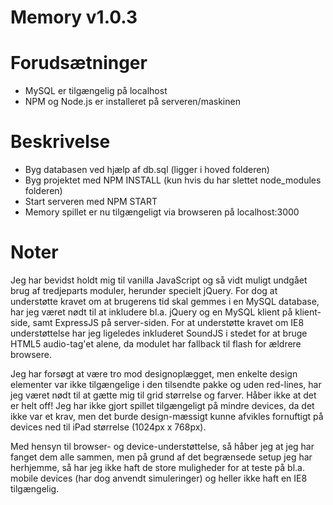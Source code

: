 
# Memory v1.0.3

# Forudsætninger

- MySQL er tilgængelig på localhost
- NPM og Node.js er installeret på serveren/maskinen

# Beskrivelse

- Byg databasen ved hjælp af db.sql (ligger i hoved folderen)
- Byg projektet med NPM INSTALL (kun hvis du har slettet node_modules folderen)
- Start serveren med NPM START
- Memory spillet er nu tilgængeligt via browseren på localhost:3000

# Noter

Jeg har bevidst holdt mig til vanilla JavaScript og så vidt muligt undgået brug af tredjeparts moduler, herunder specielt jQuery. For dog at understøtte kravet om at brugerens tid skal gemmes i en MySQL database, har jeg været nødt til at inkludere bl.a. jQuery og en MySQL klient på klient-side, samt ExpressJS på server-siden. For at understøtte kravet om IE8 understøttelse har jeg ligeledes inkluderet SoundJS i stedet for at bruge HTML5 audio-tag'et alene, da modulet har fallback til flash for ældrere browsere.

Jeg har forsøgt at være tro mod designoplægget, men enkelte design elementer var ikke tilgængelige i den tilsendte pakke og uden red-lines, har jeg været nødt til at gætte mig til grid størrelse og farver. Håber ikke at det er helt off! Jeg har ikke gjort spillet tilgængeligt på mindre devices, da det ikke var et krav, men det burde design-mæssigt kunne afvikles fornuftigt på devices ned til iPad størrelse (1024px x 768px).

Med hensyn til browser- og device-understøttelse, så håber jeg at jeg har fanget dem alle sammen, men på grund af det begrænsede setup jeg har herhjemme, så har jeg ikke haft de store muligheder for at teste på bl.a. mobile devices (har dog anvendt simuleringer) og heller ikke haft en IE8 tilgængelig.
